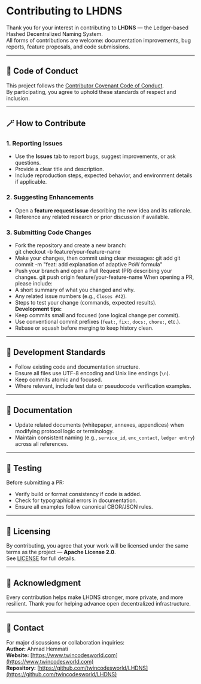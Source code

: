 # Contributing to LHDNS

Thank you for your interest in contributing to **LHDNS** — the Ledger-based Hashed Decentralized Naming System.  
All forms of contributions are welcome: documentation improvements, bug reports, feature proposals, and code submissions.

---

## 🧭 Code of Conduct

This project follows the [Contributor Covenant Code of Conduct](./CODE_OF_CONDUCT.md).  
By participating, you agree to uphold these standards of respect and inclusion.

---

## 🪄 How to Contribute

### 1. Reporting Issues
- Use the **Issues** tab to report bugs, suggest improvements, or ask questions.  
- Provide a clear title and description.  
- Include reproduction steps, expected behavior, and environment details if applicable.

### 2. Suggesting Enhancements
- Open a **feature request issue** describing the new idea and its rationale.  
- Reference any related research or prior discussion if available.

### 3. Submitting Code Changes
- Fork the repository and create a new branch:  
  git checkout -b feature/your-feature-name
- Make your changes, then commit using clear messages:
  git add <files>
  git commit -m "feat: add explanation of adaptive PoW formula"
- Push your branch and open a Pull Request (PR) describing your changes.
  git push origin feature/your-feature-name
When opening a PR, please include:
- A short summary of what you changed and why.  
- Any related issue numbers (e.g., `Closes #42`).  
- Steps to test your change (commands, expected results).  
**Development tips:**
- Keep commits small and focused (one logical change per commit).  
- Use conventional commit prefixes (`feat:`, `fix:`, `docs:`, `chore:`, etc.).  
- Rebase or squash before merging to keep history clean.  

---

## 🧱 Development Standards
- Follow existing code and documentation structure.  
- Ensure all files use UTF-8 encoding and Unix line endings (`\n`).  
- Keep commits atomic and focused.  
- Where relevant, include test data or pseudocode verification examples.

---

## 🧩 Documentation
- Update related documents (whitepaper, annexes, appendices) when modifying protocol logic or terminology.  
- Maintain consistent naming (e.g., `service_id`, `enc_contact`, `ledger entry`) across all references.  

---

## 🧪 Testing
Before submitting a PR:
- Verify build or format consistency if code is added.  
- Check for typographical errors in documentation.  
- Ensure all examples follow canonical CBOR/JSON rules.  

---

## 🔐 Licensing
By contributing, you agree that your work will be licensed under the same terms as the project — **Apache License 2.0**.  
See [LICENSE](./LICENSE) for full details.

---

## 🫶 Acknowledgment
Every contribution helps make LHDNS stronger, more private, and more resilient.
Thank you for helping advance open decentralized infrastructure.

---

## 💬 Contact
For major discussions or collaboration inquiries:  
**Author:** Ahmad Hemmati  
**Website:** [https://www.twincodesworld.com](https://www.twincodesworld.com)  
**Repository:** [https://github.com/twincodesworld/LHDNS](https://github.com/twincodesworld/LHDNS)
